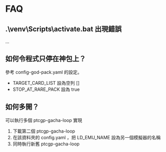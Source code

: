 # FAQ

## .\venv\Scripts\activate.bat 出現錯誤

...

## 如何令程式只停在神包上？

參考 config-god-pack.yaml 的設定。
- TARGET_CARD_LIST 設為空列 []
- STOP_AT_RARE_PACK 設為 true

## 如何多開？

可以執行多個 ptcgp-gacha-loop 實現

1. 下載第二個 ptcgp-gacha-loop
2. 在該資料夾的 config.yaml ，把 LD_EMU_NAME 設為另一個模擬器的名稱
3. 同時執行新舊 ptcgp-gacha-loop
